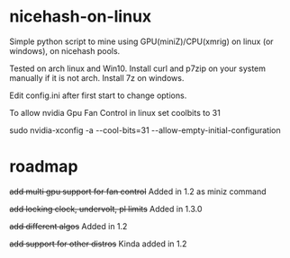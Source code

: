 # nicehash-on-linux
Simple python script to mine using GPU(miniZ)/CPU(xmrig) on linux (or windows), on nicehash pools.

Tested on arch linux and Win10. Install curl and p7zip on your system manually if it is not arch. Install 7z on windows.

Edit config.ini after first start to change options.

To allow nvidia Gpu Fan Control in linux set coolbits to 31 

sudo nvidia-xconfig -a --cool-bits=31 --allow-empty-initial-configuration


# roadmap
~~add multi gpu support for fan control~~ Added in 1.2 as miniz command

~~add locking clock, undervolt, pl limits~~ Added in 1.3.0

~~add different algos~~ Added in 1.2

~~add support for other distros~~ Kinda added in 1.2
